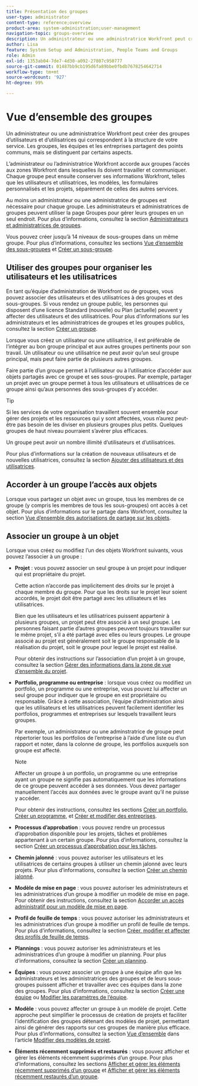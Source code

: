 ```yaml
---
title: Présentation des groupes
user-type: administrator
content-type: reference;overview
product-area: system-administration;user-management
navigation-topic: groups-overview
description: Un administrateur ou une administratrice Workfront peut créer des groupes d’utilisateurs et d’utilisatrices qui correspondent à la structure de votre service. Les groupes, les équipes et les entreprises partagent des points communs, mais se distinguent par certains aspects.
author: Lisa
feature: System Setup and Administration, People Teams and Groups
role: Admin
exl-id: 1353ab04-7de7-4d30-a092-27807c950777
source-git-commit: 01487bb9cb195d6fa89bbe0fbdb7678254642714
workflow-type: tm+mt
source-wordcount: '927'
ht-degree: 99%

---
```


# Vue d’ensemble des groupes

<!-- Audited: 01/2024 -->

Un administrateur ou une administratrice Workfront peut créer des groupes d’utilisateurs et d’utilisatrices qui correspondent à la structure de votre service. Les groupes, les équipes et les entreprises partagent des points communs, mais se distinguent par certains aspects.

L’administrateur ou l’administratrice Workfront accorde aux groupes l’accès aux zones Workfront dans lesquelles ils doivent travailler et communiquer. Chaque groupe peut ensuite conserver ses informations Workfront, telles que les utilisateurs et utilisatrices, les modèles, les formulaires personnalisés et les projets, séparément de celles des autres services.

Au moins un administrateur ou une administratrice de groupes est nécessaire pour chaque groupe. Les administrateurs et administratrices de groupes peuvent utiliser la page Groupes pour gérer leurs groupes en un seul endroit. Pour plus d’informations, consultez la section [Administrateurs et administratrices de groupes](../../../administration-and-setup/manage-groups/group-roles/group-administrators.md).

Vous pouvez créer jusqu’à 14 niveaux de sous-groupes dans un même groupe. Pour plus d’informations, consultez les sections [Vue d’ensemble des sous-groupes](../../../administration-and-setup/manage-groups/groups-overview/subgroups.md) et [Créer un sous-groupe](../../../administration-and-setup/manage-groups/create-and-manage-subgroups/create-a-subgroup.md).

## Utiliser des groupes pour organiser les utilisateurs et les utilisatrices

En tant qu’équipe d’administration de Workfront ou de groupes, vous pouvez associer des utilisateurs et des utilisatrices à des groupes et des sous-groupes. Si vous rendez un groupe public, les personnes qui disposent d’une licence Standard (nouvelle) ou Plan (actuelle) peuvent y affecter des utilisateurs et des utilisatrices. Pour plus d’informations sur les administrateurs et les administratrices de groupes et les groupes publics, consultez la section [Créer un groupe](../../../administration-and-setup/manage-groups/create-and-manage-groups/create-a-group.md).

Lorsque vous créez un utilisateur ou une utilisatrice, il est préférable de l’intégrer au bon groupe principal et aux autres groupes pertinents pour son travail. Un utilisateur ou une utilisatrice ne peut avoir qu’un seul groupe principal, mais peut faire partie de plusieurs autres groupes.

Faire partie d’un groupe permet à l’utilisateur ou à l’utilisatrice d’accéder aux objets partagés avec ce groupe et ses sous-groupes. Par exemple, partager un projet avec un groupe permet à tous les utilisateurs et utilisatrices de ce groupe ainsi qu’aux personnes des sous-groupes d’y accéder.

>[!TIP]
>
>Si les services de votre organisation travaillent souvent ensemble pour gérer des projets et les ressources qui y sont affectées, vous n’aurez peut-être pas besoin de les diviser en plusieurs groupes plus petits. Quelques groupes de haut niveau pourraient s’avérer plus efficaces.

Un groupe peut avoir un nombre illimité d’utilisateurs et d’utilisatrices.

Pour plus d’informations sur la création de nouveaux utilisateurs et de nouvelles utilisatrices, consultez la section [Ajouter des utilisateurs et des utilisatrices](../../../administration-and-setup/add-users/add-users.md).

## Accorder à un groupe l’accès aux objets

Lorsque vous partagez un objet avec un groupe, tous les membres de ce groupe (y compris les membres de tous les sous-groupes) ont accès à cet objet. Pour plus d’informations sur le partage dans Workfront, consultez la section [Vue d’ensemble des autorisations de partage sur les objets](../../../workfront-basics/grant-and-request-access-to-objects/sharing-permissions-on-objects-overview.md).

## Associer un groupe à un objet

Lorsque vous créez ou modifiez l’un des objets Workfront suivants, vous pouvez l’associer à un groupe :

* **Projet** : vous pouvez associer un seul groupe à un projet pour indiquer qui est propriétaire du projet.

  Cette action n’accorde pas implicitement des droits sur le projet à chaque membre du groupe. Pour que les droits sur le projet leur soient accordés, le projet doit être partagé avec les utilisateurs et les utilisatrices.

  Bien que les utilisateurs et les utilisatrices puissent appartenir à plusieurs groupes, un projet peut être associé à un seul groupe. Les personnes faisant partie d’autres groupes peuvent toujours travailler sur le même projet, s’il a été partagé avec elles ou leurs groupes. Le groupe associé au projet est généralement soit le groupe responsable de la réalisation du projet, soit le groupe pour lequel le projet est réalisé.

  Pour obtenir des instructions sur l’association d’un projet à un groupe, consultez la section [Gérer des informations dans la zone de vue d’ensemble du projet](../../../manage-work/projects/manage-projects/understand-project-overview-area.md).

* **Portfolio, programme ou entreprise** : lorsque vous créez ou modifiez un portfolio, un programme ou une entreprise, vous pouvez lui affecter un seul groupe pour indiquer que le groupe en est propriétaire ou responsable. Grâce à cette association, l’équipe d’administration ainsi que les utilisateurs et les utilisatrices peuvent facilement identifier les portfolios, programmes et entreprises sur lesquels travaillent leurs groupes.

  Par exemple, un administrateur ou une adminstratrice de groupe peut répertorier tous les portfolios de l’entreprise à l’aide d’une liste ou d’un rapport et noter, dans la colonne de groupe, les portfolios auxquels son groupe est affecté.

  >[!NOTE]
  >
  >Affecter un groupe à un portfolio, un programme ou une entreprise ayant un groupe ne signifie pas automatiquement que les informations de ce groupe peuvent accéder à ses données. Vous devez partager manuellement l’accès aux données avec le groupe avant qu’il ne puisse y accéder.

  Pour obtenir des instructions, consultez les sections [Créer un portfolio](../../../manage-work/portfolios/create-and-manage-portfolios/create-portfolios.md), [Créer un programme](../../../manage-work/portfolios/create-and-manage-programs/create-program.md), et [Créer et modifier des entreprises](../../../administration-and-setup/set-up-workfront/organizational-setup/create-and-edit-companies.md).

* **Processus d’approbation** : vous pouvez rendre un processus d’approbation disponible pour les projets, tâches et problèmes appartenant à un certain groupe. Pour plus d’informations, consultez la section [Créer un processus d’approbation pour les tâches](../../../administration-and-setup/customize-workfront/configure-approval-milestone-processes/create-approval-processes.md).
* **Chemin jalonné** : vous pouvez autoriser les utilisateurs et les utilisatrices de certains groupes à utiliser un chemin jalonné avec leurs projets. Pour plus d’informations, consultez la section [Créer un chemin jalonné](../../../administration-and-setup/customize-workfront/configure-approval-milestone-processes/create-milestone-path.md).
* **Modèle de mise en page** : vous pouvez autoriser les administrateurs et les administratrices d’un groupe à modifier un modèle de mise en page. Pour obtenir des instructions, consultez la section [Accorder un accès administratif pour un modèle de mise en page](../../../administration-and-setup/customize-workfront/use-layout-templates/grant-admin-access-layout-template.md).

* **Profil de feuille de temps** : vous pouvez autoriser les administrateurs et les administratrices d’un groupe à modifier un profil de feuille de temps. Pour plus d’informations, consultez la section [Créer, modifier et affecter des profils de feuille de temps](../../../timesheets/create-and-manage-timesheets/create-timesheet-profiles.md).

* **Plannings** : vous pouvez autoriser les administrateurs et les administratrices d’un groupe à modifier un planning. Pour plus d’informations, consultez la section [Créer un planning](../../../administration-and-setup/set-up-workfront/configure-timesheets-schedules/create-schedules.md).
* **Équipes** : vous pouvez associer un groupe à une équipe afin que les administrateurs et les administratrices des groupes et de leurs sous-groupes puissent afficher et travailler avec ces équipes dans la zone des groupes. Pour plus d’informations, consultez la section [Créer une équipe](../../../people-teams-and-groups/create-and-manage-teams/create-a-team.md) ou [Modifier les paramètres de l’équipe](../../../people-teams-and-groups/create-and-manage-teams/edit-team-settings.md).
* **Modèle** : vous pouvez affecter un groupe à un modèle de projet. Cette approche peut simplifier le processus de création de projets et faciliter l’identification des groupes détenant des modèles de projet, permettant ainsi de générer des rapports sur ces groupes de manière plus efficace. Pour plus d’informations, consultez la section [Vue d’ensemble](../../../manage-work/projects/create-and-manage-templates/edit-templates.md#overview) dans l’article [Modifier des modèles de projet](../../../manage-work/projects/create-and-manage-templates/edit-templates.md).

* **Éléments récemment supprimés et restaurés** : vous pouvez afficher et gérer les éléments récemment supprimés d’un groupe. Pour plus d’informations, consultez les sections [Afficher et gérer les éléments récemment supprimés d’un groupe](../../../administration-and-setup/manage-groups/work-with-group-objects/view-manage-groups-recently-deleted-objects.md) et [Afficher et gérer les éléments récemment restaurés d’un groupe](../../../administration-and-setup/manage-groups/work-with-group-objects/view-manage-groups-recently-restored-objects.md).
